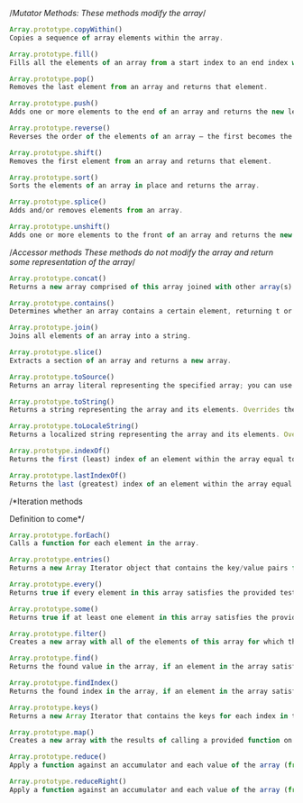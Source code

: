 /*Mutator Methods:
These methods modify the array*/

```javascript
Array.prototype.copyWithin()
Copies a sequence of array elements within the array.
```


```javascript
Array.prototype.fill()
Fills all the elements of an array from a start index to an end index with a static value.
```


```javascript
Array.prototype.pop()
Removes the last element from an array and returns that element.
```

```javascript
Array.prototype.push()
Adds one or more elements to the end of an array and returns the new length of the array.
```


```javascript
Array.prototype.reverse()
Reverses the order of the elements of an array — the first becomes the last, and the last becomes the first.
```


```javascript
Array.prototype.shift()
Removes the first element from an array and returns that element.
```


```javascript
Array.prototype.sort()
Sorts the elements of an array in place and returns the array.
```


```javascript
Array.prototype.splice()
Adds and/or removes elements from an array.
```


```javascript
Array.prototype.unshift()
Adds one or more elements to the front of an array and returns the new length of the array.
```

/*Accessor methods
These methods do not modify the array and return some representation of the array*/


```javascript
Array.prototype.concat()
Returns a new array comprised of this array joined with other array(s) and/or value(s).
```

```javascript
Array.prototype.contains()
Determines whether an array contains a certain element, returning t or f as appropriate.
```

```javascript
Array.prototype.join()
Joins all elements of an array into a string.
```

```javascript
Array.prototype.slice()
Extracts a section of an array and returns a new array.
```

```javascript
Array.prototype.toSource()
Returns an array literal representing the specified array; you can use this value to create a new array. Overrides the Object.prototype.toSource() method.
```

```javascript
Array.prototype.toString()
Returns a string representing the array and its elements. Overrides the Object.prototype.toString() method.
```

```javascript
Array.prototype.toLocaleString()
Returns a localized string representing the array and its elements. Overrides the Object.prototype.toLocaleString() method.
```

```javascript
Array.prototype.indexOf()
Returns the first (least) index of an element within the array equal to the specified value, or -1 if none is found.
```

```javascript
Array.prototype.lastIndexOf()
Returns the last (greatest) index of an element within the array equal to the specified value, or -1 if none is found.
```
/*Iteration methods

Definition to come*/

```javascript
Array.prototype.forEach()
Calls a function for each element in the array.
```

```javascript
Array.prototype.entries()
Returns a new Array Iterator object that contains the key/value pairs for each index in the array.
```

```javascript
Array.prototype.every()
Returns true if every element in this array satisfies the provided testing function.
```

```javascript
Array.prototype.some()
Returns true if at least one element in this array satisfies the provided testing function.
```

```javascript
Array.prototype.filter()
Creates a new array with all of the elements of this array for which the provided filtering function returns true.
```

```javascript
Array.prototype.find()
Returns the found value in the array, if an element in the array satisfies the provided testing function or undefined if not found.
```

```javascript
Array.prototype.findIndex()
Returns the found index in the array, if an element in the array satisfies the provided testing function or -1 if not found.
```

```javascript
Array.prototype.keys()
Returns a new Array Iterator that contains the keys for each index in the array.
```

```javascript
Array.prototype.map()
Creates a new array with the results of calling a provided function on every element in this array.
```

```javascript
Array.prototype.reduce()
Apply a function against an accumulator and each value of the array (from left-to-right) as to reduce it to a single value.
```

```javascript
Array.prototype.reduceRight()
Apply a function against an accumulator and each value of the array (from right-to-left) as to reduce it to a single value.
```
